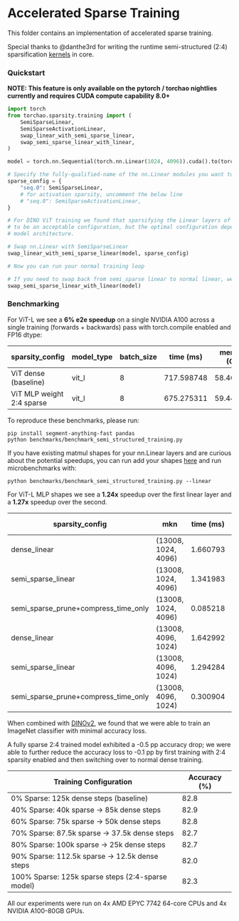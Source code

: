 # Accelerated Sparse Training

This folder contains an implementation of accelerated sparse training.
<!--For more information about our API and how it works, please see our blog post. (Will add link when its public)-->

Special thanks to @danthe3rd for writing the runtime semi-structured (2:4) sparsification [kernels](https://github.com/pytorch/pytorch/pull/122350) in core.

### Quickstart

**NOTE: This feature is only available on the pytorch / torchao nightlies currently and requires CUDA compute capability 8.0+**

```python
import torch
from torchao.sparsity.training import (
    SemiSparseLinear,
    SemiSparseActivationLinear,
    swap_linear_with_semi_sparse_linear,
    swap_semi_sparse_linear_with_linear,
)

model = torch.nn.Sequential(torch.nn.Linear(1024, 4096)).cuda().to(torch.float16)

# Specify the fully-qualified-name of the nn.Linear modules you want to swap
sparse_config = {
    "seq.0": SemiSparseLinear,
    # for activation sparsity, uncomment the below line
    # "seq.0": SemiSparseActivationLinear,
}

# For DINO ViT training we found that sparsifying the Linear layers of the MLP block only
# to be an acceptable configuration, but the optimal configuration depends on your specific
# model architecture.

# Swap nn.Linear with SemiSparseLinear
swap_linear_with_semi_sparse_linear(model, sparse_config)

# Now you can run your normal training loop

# If you need to swap back from semi_sparse linear to normal linear, we provide a utility function to do so
swap_semi_sparse_linear_with_linear(model)
```

### Benchmarking

For ViT-L we see a **6% e2e speedup** on a single NVIDIA A100 across a single training (forwards + backwards) pass with torch.compile enabled and FP16 dtype:

| sparsity_config            | model_type | batch_size | time (ms)   | memory (Gb) |
|----------------------------|------------|------------|-------------|-----------|
| ViT dense (baseline)       | vit_l      | 8          | 717.598748  | 58.467037 |
| ViT MLP weight 2:4 sparse  | vit_l      | 8          | 675.275311  | 59.447039 |


To reproduce these benchmarks, please run:
```
pip install segment-anything-fast pandas
python benchmarks/benchmark_semi_structured_training.py
```

If you have existing matmul shapes for your nn.Linear layers and are curious about the potential speedups, you can run add your shapes [here](https://github.com/pytorch/ao/blob/cff8cfe98d488181788917b6c0d523fda5d6a663/benchmarks/benchmark_semi_sparse_training.py#L185) and run microbenchmarks with:
```
python benchmarks/benchmark_semi_structured_training.py --linear
```
For ViT-L MLP shapes we see a **1.24x** speedup over the first linear layer and a **1.27x** speedup over the second.

| sparsity_config                        | mkn                    | time (ms) | memory (Gb) |
|----------------------------------------|------------------------|-----------|----------|
| dense_linear                           | (13008, 1024, 4096)    | 1.660793  | 0.318686 |
| semi_sparse_linear                     | (13008, 1024, 4096)    | 1.341983  | 0.328648 |
| semi_sparse_prune+compress_time_only   | (13008, 1024, 4096)    | 0.085218  | 0.208406 |
| dense_linear                           | (13008, 4096, 1024)    | 1.642992  | 0.319297 |
| semi_sparse_linear                     | (13008, 4096, 1024)    | 1.294284  | 0.328635 |
| semi_sparse_prune+compress_time_only   | (13008, 4096, 1024)    | 0.300904  | 0.305532 |

When combined with [DINOv2](https://github.com/facebookresearch/dinov2), we found that we were able to train an ImageNet classifier with minimal accuracy loss.

A fully sparse 2:4 trained model exhibited a -0.5 pp accuracy drop; we were able to further reduce the accuracy loss to -0.1 pp by first training with 2:4 sparsity enabled and then switching over to normal dense training.

| Training Configuration                 | Accuracy (%)    |
|----------------------------------------|-----------------|
| 0% Sparse: 125k dense steps (baseline)            | 82.8 |
| 40% Sparse: 40k sparse -> 85k dense steps         | 82.9 |
| 60% Sparse: 75k sparse -> 50k dense steps         | 82.8 |
| 70% Sparse: 87.5k sparse -> 37.5k dense steps     | 82.7 |
| 80% Sparse: 100k sparse -> 25k dense steps        | 82.7 |
| 90% Sparse: 112.5k sparse -> 12.5k dense steps    | 82.0 |
| 100% Sparse: 125k sparse steps (2:4-sparse model) | 82.3 |

All our experiments were run on 4x AMD EPYC 7742 64-core CPUs and 4x NVIDIA A100-80GB GPUs.
